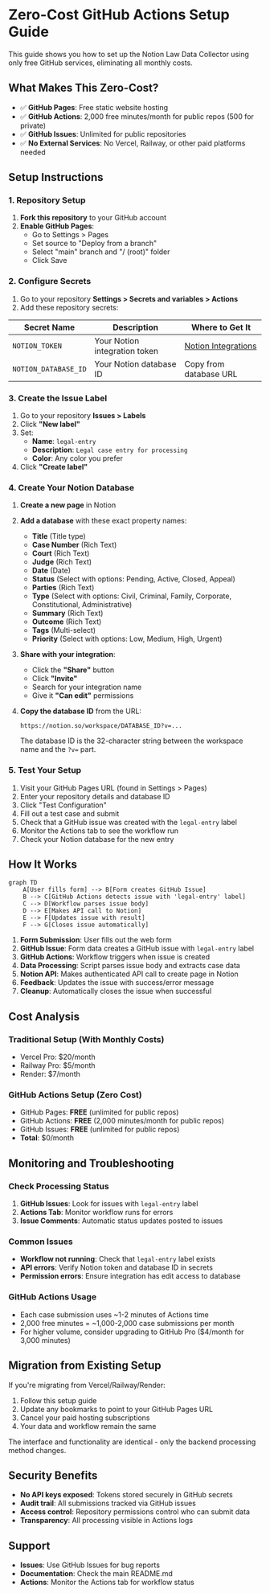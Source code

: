 # Zero-Cost GitHub Actions Setup Guide

This guide shows you how to set up the Notion Law Data Collector using only free GitHub services, eliminating all monthly costs.

## What Makes This Zero-Cost?

- ✅ **GitHub Pages**: Free static website hosting
- ✅ **GitHub Actions**: 2,000 free minutes/month for public repos (500 for private)
- ✅ **GitHub Issues**: Unlimited for public repositories
- ✅ **No External Services**: No Vercel, Railway, or other paid platforms needed

## Setup Instructions

### 1. Repository Setup

1. **Fork this repository** to your GitHub account
2. **Enable GitHub Pages**:
   - Go to Settings > Pages
   - Set source to "Deploy from a branch"
   - Select "main" branch and "/ (root)" folder
   - Click Save

### 2. Configure Secrets

1. Go to your repository **Settings > Secrets and variables > Actions**
2. Add these repository secrets:

| Secret Name | Description | Where to Get It |
|-------------|-------------|-----------------|
| `NOTION_TOKEN` | Your Notion integration token | [Notion Integrations](https://www.notion.so/my-integrations) |
| `NOTION_DATABASE_ID` | Your Notion database ID | Copy from database URL |

### 3. Create the Issue Label

1. Go to your repository **Issues > Labels**
2. Click **"New label"**
3. Set:
   - **Name**: `legal-entry`
   - **Description**: `Legal case entry for processing`
   - **Color**: Any color you prefer
4. Click **"Create label"**

### 4. Create Your Notion Database

1. **Create a new page** in Notion
2. **Add a database** with these exact property names:
   - **Title** (Title type)
   - **Case Number** (Rich Text)
   - **Court** (Rich Text)
   - **Judge** (Rich Text)
   - **Date** (Date)
   - **Status** (Select with options: Pending, Active, Closed, Appeal)
   - **Parties** (Rich Text)
   - **Type** (Select with options: Civil, Criminal, Family, Corporate, Constitutional, Administrative)
   - **Summary** (Rich Text)
   - **Outcome** (Rich Text)
   - **Tags** (Multi-select)
   - **Priority** (Select with options: Low, Medium, High, Urgent)

3. **Share with your integration**:
   - Click the **"Share"** button
   - Click **"Invite"**
   - Search for your integration name
   - Give it **"Can edit"** permissions

4. **Copy the database ID** from the URL:
   ```
   https://notion.so/workspace/DATABASE_ID?v=...
   ```
   The database ID is the 32-character string between the workspace name and the `?v=` part.

### 5. Test Your Setup

1. Visit your GitHub Pages URL (found in Settings > Pages)
2. Enter your repository details and database ID
3. Click "Test Configuration"
4. Fill out a test case and submit
5. Check that a GitHub issue was created with the `legal-entry` label
6. Monitor the Actions tab to see the workflow run
7. Check your Notion database for the new entry

## How It Works

```mermaid
graph TD
    A[User fills form] --> B[Form creates GitHub Issue]
    B --> C[GitHub Actions detects issue with 'legal-entry' label]
    C --> D[Workflow parses issue body]
    D --> E[Makes API call to Notion]
    E --> F[Updates issue with result]
    F --> G[Closes issue automatically]
```

1. **Form Submission**: User fills out the web form
2. **GitHub Issue**: Form data creates a GitHub issue with `legal-entry` label
3. **GitHub Actions**: Workflow triggers when issue is created
4. **Data Processing**: Script parses issue body and extracts case data
5. **Notion API**: Makes authenticated API call to create page in Notion
6. **Feedback**: Updates the issue with success/error message
7. **Cleanup**: Automatically closes the issue when successful

## Cost Analysis

### Traditional Setup (With Monthly Costs)
- Vercel Pro: $20/month
- Railway Pro: $5/month
- Render: $7/month

### GitHub Actions Setup (Zero Cost)
- GitHub Pages: **FREE** (unlimited for public repos)
- GitHub Actions: **FREE** (2,000 minutes/month for public repos)
- GitHub Issues: **FREE** (unlimited for public repos)
- **Total**: $0/month

## Monitoring and Troubleshooting

### Check Processing Status
1. **GitHub Issues**: Look for issues with `legal-entry` label
2. **Actions Tab**: Monitor workflow runs for errors
3. **Issue Comments**: Automatic status updates posted to issues

### Common Issues
- **Workflow not running**: Check that `legal-entry` label exists
- **API errors**: Verify Notion token and database ID in secrets
- **Permission errors**: Ensure integration has edit access to database

### GitHub Actions Usage
- Each case submission uses ~1-2 minutes of Actions time
- 2,000 free minutes = ~1,000-2,000 case submissions per month
- For higher volume, consider upgrading to GitHub Pro ($4/month for 3,000 minutes)

## Migration from Existing Setup

If you're migrating from Vercel/Railway/Render:

1. Follow this setup guide
2. Update any bookmarks to point to your GitHub Pages URL
3. Cancel your paid hosting subscriptions
4. Your data and workflow remain the same

The interface and functionality are identical - only the backend processing method changes.

## Security Benefits

- **No API keys exposed**: Tokens stored securely in GitHub secrets
- **Audit trail**: All submissions tracked via GitHub issues
- **Access control**: Repository permissions control who can submit data
- **Transparency**: All processing visible in Actions logs

## Support

- **Issues**: Use GitHub Issues for bug reports
- **Documentation**: Check the main README.md
- **Actions**: Monitor the Actions tab for workflow status